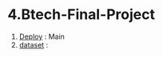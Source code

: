 # 4.Btech-Final-Project
1. [Deploy](4.Btech-Final-Project/4.Btech-Final-Project/Deploy/) : Main
2. [dataset](4.Btech-Final-Project/dataset/) :

